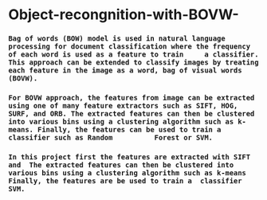 #  Object-recongnition-with-BOVW-
###  `Bag of words (BOW) model is used in natural language processing for document classification where the frequency of each word is used as a feature to train     a classifier. This approach can be extended to classify images by treating each feature in the image as a word, bag of visual words (BOVW).`

### `For BOVW approach, the features from image can be extracted using one of many feature extractors such as SIFT, HOG, SURF, and ORB. The extracted features can then be clustered into various bins using a clustering algorithm such as k-means. Finally, the features can be used to train a classifier such as Random          Forest or SVM.`

### `In this project first the features are extracted with SIFT and  The extracted features can then be clustered into various bins using a clustering algorithm such as k-means  Finally, the features are be used to train a  classifier  SVM.`
